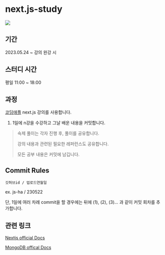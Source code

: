 # next.js-study

<img src="https://www.filepicker.io/api/file/9cjs9VwsTlGgRWaHJBvE">

## 기간

2023.05.24 ~ 강의 완강 시

## 스터디 시간

평일 11:00 ~ 18:00

## 과정

[코딩애플](https://codingapple.com/) next.js 강의를 사용합니다.

1. 1일에 n강을 수강하고 그날 배운 내용을 커밋합니다.

> 숙제 풀이는 각자 진행 후, 풀이를 공유합니다.
>
> 강의 내용과 관련된 필요한 레퍼런스도 공유합니다.
>
> 모든 공부 내용은 커밋에 남깁니다.

## Commit Rules

`깃허브id / 업로드연월일`

ex. js-ha / 230522

단, 1일에 여러 차례 commit을 할 경우에는 뒤에 (1), (2), (3)... 과 같이 커밋 회차를 추가합니다.

## 관련 링크

[Nextjs official Docs](https://nextjs.org/docs)


[MongoDB offical Docs](https://www.mongodb.com/docs/)
